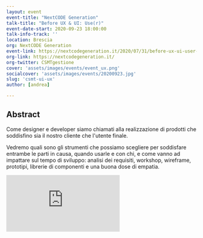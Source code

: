```yaml
---
layout: event
event-title: "NextCODE Generation"
talk-title: "Before UX & UI: Use(r)"
event-date-start: 2020-09-23 18:00:00
talk-info-track: ''
location: Brescia
org: NextCODE Generation
event-link: https://nextcodegeneration.it/2020/07/31/before-ux-ui-user-ich-online-23-settembre-ore-1800/
org-link: https://nextcodegeneration.it/
org-twitter: CSMTgestione
cover: 'assets/images/events/event_ux.png'
socialcover: 'assets/images/events/20200923.jpg'
slug: 'csmt-ui-ux'
author: [andrea]

---
```

## Abstract
Come designer e developer siamo chiamati alla realizzazione di prodotti che soddisfino sia il nostro cliente che l'utente finale.

Vedremo quali sono gli strumenti che possiamo scegliere per soddisfare entrambe le parti in causa, quando usarle e con chi, e come vanno ad impattare sul tempo di sviluppo: analisi dei requisiti, workshop, wireframe, prototipi, librerie di componenti e una buona dose di empatia.

<div class="video">
<div class="responsive-iframe-container-16">
<iframe class="responsive-iframe" src="https://www.youtube.com/embed/Nj_RxvIChp8" frameborder="0" allow="accelerometer; autoplay; clipboard-write; encrypted-media; gyroscope; picture-in-picture" allowfullscreen></iframe>
</div>
</div>

